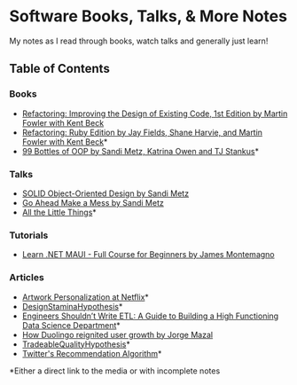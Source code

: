 # Software Books, Talks, & More Notes

My notes as I read through books, watch talks and generally just learn!

## Table of Contents

### Books

- [Refactoring: Improving the Design of Existing Code, 1st Edition by Martin Fowler with Kent Beck](docs/books/refactoring/index.md)
- [Refactoring: Ruby Edition by Jay Fields, Shane Harvie, and Martin Fowler with Kent Beck](docs/books/refactoring-ruby-edition/index.md)*
- [99 Bottles of OOP by Sandi Metz, Katrina Owen and TJ Stankus](docs/books/99_bottles_of_oop/index.md)*

### Talks

- [SOLID Object-Oriented Design by Sandi Metz](docs/talks/solid_object_oriented_design_by_sandi_metz/index.md)
- [Go Ahead Make a Mess by Sandi Metz](docs/talks/go_ahead_make_a_mess_by_sandi_metz/index.md)
- [All the Little Things](https://www.youtube.com/watch?v=8bZh5LMaSmE)*

### Tutorials

- [Learn .NET MAUI - Full Course for Beginners by James Montemagno](docs/tutorials/learn_dotnet_maui/index.md)

### Articles

- [Artwork Personalization at Netflix](https://netflixtechblog.com/artwork-personalization-c589f074ad76)*
- [DesignStaminaHypothesis](https://martinfowler.com/bliki/DesignStaminaHypothesis.html)*
- [Engineers Shouldn’t Write ETL: A Guide to Building a High Functioning Data Science Department](https://multithreaded.stitchfix.com/blog/2016/03/16/engineers-shouldnt-write-etl/)*
- [How Duolingo reignited user growth by Jorge Mazal](docs/articles/how_duolingo_reignited_user_growth.md)
- [TradeableQualityHypothesis](https://martinfowler.com/bliki/TradableQualityHypothesis.html)*
- [Twitter's Recommendation Algorithm](https://blog.twitter.com/engineering/en_us/topics/open-source/2023/twitter-recommendation-algorithm)*

*Either a direct link to the media or with incomplete notes
